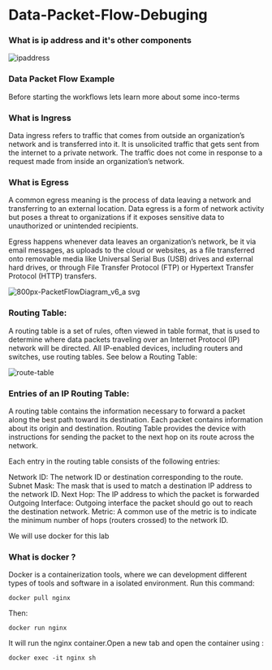 # Data-Packet-Flow-Debuging


### What is ip address and it's other components 


![ipaddress](https://user-images.githubusercontent.com/60421249/152775019-f79dc90d-d795-433c-847f-6212d2a80818.png)


### Data Packet Flow Example

Before starting the workflows lets learn more about some inco-terms

### What is Ingress 

Data ingress refers to traffic that comes from outside an organization’s network and is transferred into it. It is unsolicited traffic that gets sent from the internet to a private network. The traffic does not come in response to a request made from inside an organization’s network. 

### What is Egress

A common egress meaning is the process of data leaving a network and transferring to an external location. Data egress is a form of network activity but poses a threat to organizations if it exposes sensitive data to unauthorized or unintended recipients.

Egress happens whenever data leaves an organization’s network, be it via email messages, as uploads to the cloud or websites, as a file transferred onto removable media like Universal Serial Bus (USB) drives and external hard drives, or through File Transfer Protocol (FTP) or Hypertext Transfer Protocol (HTTP) transfers.

![800px-PacketFlowDiagram_v6_a svg](https://user-images.githubusercontent.com/60421249/152416474-89dc272e-44bd-403b-9e1d-43a42ea0b5d0.png)


### Routing Table:

A routing table is a set of rules, often viewed in table format, that is used to determine where data packets traveling over an Internet Protocol (IP) network will be directed. All IP-enabled devices, including routers and switches, use routing tables. See below a Routing Table:

![route-table](https://user-images.githubusercontent.com/60421249/152777370-cde0f85c-008d-4468-a979-53be0eca5e1b.png)

 
### Entries of an IP Routing Table:
A routing table contains the information necessary to forward a packet along the best path toward its destination. Each packet contains information about its origin and destination. Routing Table provides the device with instructions for sending the packet to the next hop on its route across the network.

Each entry in the routing table consists of the following entries:

Network ID:
The network ID or destination corresponding to the route.
Subnet Mask:
The mask that is used to match a destination IP address to the network ID.
Next Hop:
The IP address to which the packet is forwarded
Outgoing Interface:
Outgoing interface the packet should go out to reach the destination network.
Metric:
A common use of the metric is to indicate the minimum number of hops (routers crossed) to the network ID.

We will use docker for this lab

### What is docker ?

Docker is a containerization tools, where we can development different types of tools and software in a isolated environment.
Run this command:
```
docker pull nginx
```
Then:
```
docker run nginx
```
It will run the nginx container.Open a new tab and open the container using :
```
docker exec -it nginx sh
```
